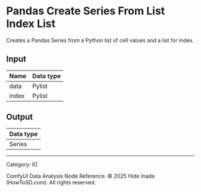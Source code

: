 # Pandas Create Series From List Index List
Creates a Pandas Series from a Python list of cell values and a list for index.

## Input
| Name | Data type |
|---|---|
| data | Pylist |
| index | Pylist |

## Output
| Data type |
|---|
| Series |

<HR>
Category: IO

ComfyUI Data Analysis Node Reference. © 2025 Hide Inada (HowToSD.com). All rights reserved.
